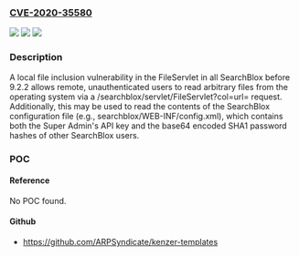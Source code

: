 ### [CVE-2020-35580](https://cve.mitre.org/cgi-bin/cvename.cgi?name=CVE-2020-35580)
![](https://img.shields.io/static/v1?label=Product&message=n%2Fa&color=blue)
![](https://img.shields.io/static/v1?label=Version&message=n%2Fa&color=blue)
![](https://img.shields.io/static/v1?label=Vulnerability&message=n%2Fa&color=brighgreen)

### Description

A local file inclusion vulnerability in the FileServlet in all SearchBlox before 9.2.2 allows remote, unauthenticated users to read arbitrary files from the operating system via a /searchblox/servlet/FileServlet?col=url= request. Additionally, this may be used to read the contents of the SearchBlox configuration file (e.g., searchblox/WEB-INF/config.xml), which contains both the Super Admin's API key and the base64 encoded SHA1 password hashes of other SearchBlox users.

### POC

#### Reference
No POC found.

#### Github
- https://github.com/ARPSyndicate/kenzer-templates

